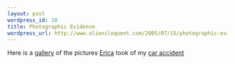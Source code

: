 ```yaml
---
layout: post
wordpress_id: 10
title: Photographic Evidence
wordpress_url: http://www.alieniloquent.com/2005/07/15/photographic-evidence/
---
```

Here is a [gallery][1] of the pictures [Erica][2] took of my [car accident][3]

   [1]: http://www.flickr.com/photos/ericatesla/sets/596007/

   [2]: http://www.sperari.com

   [3]: http://www.alieniloquent.com/2005/07/15/interesting-times-indeed/

